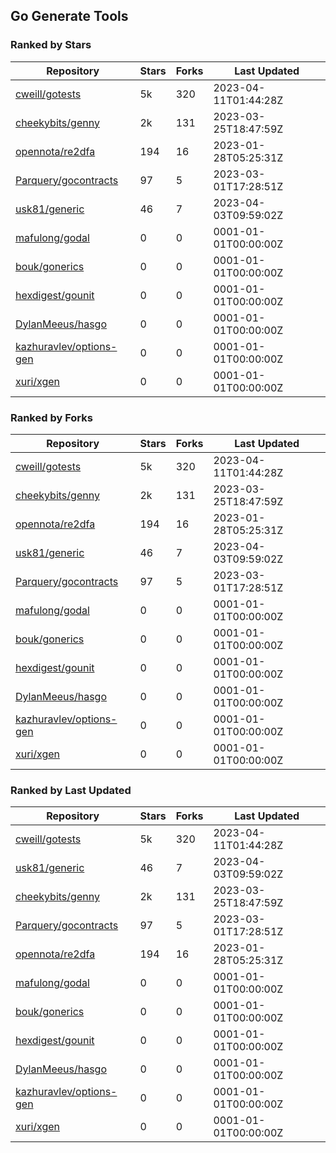 ## Go Generate Tools

### Ranked by Stars

| Repository | Stars | Forks | Last Updated |
|------------|-------|-------|--------------|
| [cweill/gotests](https://github.com/cweill/gotests) | 5k | 320 | 2023-04-11T01:44:28Z |
| [cheekybits/genny](https://github.com/cheekybits/genny) | 2k | 131 | 2023-03-25T18:47:59Z |
| [opennota/re2dfa](https://github.com/opennota/re2dfa) | 194 | 16 | 2023-01-28T05:25:31Z |
| [Parquery/gocontracts](https://github.com/Parquery/gocontracts) | 97 | 5 | 2023-03-01T17:28:51Z |
| [usk81/generic](https://github.com/usk81/generic) | 46 | 7 | 2023-04-03T09:59:02Z |
| [mafulong/godal](https://github.com/mafulong/godal) | 0 | 0 | 0001-01-01T00:00:00Z |
| [bouk/gonerics](https://github.com/bouk/gonerics) | 0 | 0 | 0001-01-01T00:00:00Z |
| [hexdigest/gounit](https://github.com/hexdigest/gounit) | 0 | 0 | 0001-01-01T00:00:00Z |
| [DylanMeeus/hasgo](https://github.com/DylanMeeus/hasgo) | 0 | 0 | 0001-01-01T00:00:00Z |
| [kazhuravlev/options-gen](https://github.com/kazhuravlev/options-gen) | 0 | 0 | 0001-01-01T00:00:00Z |
| [xuri/xgen](https://github.com/xuri/xgen) | 0 | 0 | 0001-01-01T00:00:00Z |

### Ranked by Forks

| Repository | Stars | Forks | Last Updated |
|------------|-------|-------|--------------|
| [cweill/gotests](https://github.com/cweill/gotests) | 5k | 320 | 2023-04-11T01:44:28Z |
| [cheekybits/genny](https://github.com/cheekybits/genny) | 2k | 131 | 2023-03-25T18:47:59Z |
| [opennota/re2dfa](https://github.com/opennota/re2dfa) | 194 | 16 | 2023-01-28T05:25:31Z |
| [usk81/generic](https://github.com/usk81/generic) | 46 | 7 | 2023-04-03T09:59:02Z |
| [Parquery/gocontracts](https://github.com/Parquery/gocontracts) | 97 | 5 | 2023-03-01T17:28:51Z |
| [mafulong/godal](https://github.com/mafulong/godal) | 0 | 0 | 0001-01-01T00:00:00Z |
| [bouk/gonerics](https://github.com/bouk/gonerics) | 0 | 0 | 0001-01-01T00:00:00Z |
| [hexdigest/gounit](https://github.com/hexdigest/gounit) | 0 | 0 | 0001-01-01T00:00:00Z |
| [DylanMeeus/hasgo](https://github.com/DylanMeeus/hasgo) | 0 | 0 | 0001-01-01T00:00:00Z |
| [kazhuravlev/options-gen](https://github.com/kazhuravlev/options-gen) | 0 | 0 | 0001-01-01T00:00:00Z |
| [xuri/xgen](https://github.com/xuri/xgen) | 0 | 0 | 0001-01-01T00:00:00Z |

### Ranked by Last Updated

| Repository | Stars | Forks | Last Updated |
|------------|-------|-------|--------------|
| [cweill/gotests](https://github.com/cweill/gotests) | 5k | 320 | 2023-04-11T01:44:28Z |
| [usk81/generic](https://github.com/usk81/generic) | 46 | 7 | 2023-04-03T09:59:02Z |
| [cheekybits/genny](https://github.com/cheekybits/genny) | 2k | 131 | 2023-03-25T18:47:59Z |
| [Parquery/gocontracts](https://github.com/Parquery/gocontracts) | 97 | 5 | 2023-03-01T17:28:51Z |
| [opennota/re2dfa](https://github.com/opennota/re2dfa) | 194 | 16 | 2023-01-28T05:25:31Z |
| [mafulong/godal](https://github.com/mafulong/godal) | 0 | 0 | 0001-01-01T00:00:00Z |
| [bouk/gonerics](https://github.com/bouk/gonerics) | 0 | 0 | 0001-01-01T00:00:00Z |
| [hexdigest/gounit](https://github.com/hexdigest/gounit) | 0 | 0 | 0001-01-01T00:00:00Z |
| [DylanMeeus/hasgo](https://github.com/DylanMeeus/hasgo) | 0 | 0 | 0001-01-01T00:00:00Z |
| [kazhuravlev/options-gen](https://github.com/kazhuravlev/options-gen) | 0 | 0 | 0001-01-01T00:00:00Z |
| [xuri/xgen](https://github.com/xuri/xgen) | 0 | 0 | 0001-01-01T00:00:00Z |

